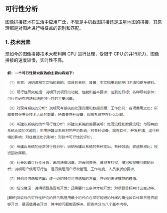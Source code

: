 ## 可行性分析

图像拼接技术在生活中应用广泛，不管是手机截图拼接还是卫星地图的拼接，其原理都是对图片进行特征点的识别和匹配。



### 1. 技术因素

现如今的图像拼接技术大都利用 CPU 进行处理，受限于 CPU 的并行能力，图像拼接的速度较慢，实时性不高。















![1568209379590](assets/1568209379590.png)